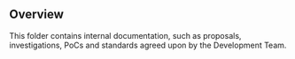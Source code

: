 ## Overview

This folder contains internal documentation, such as proposals, investigations, PoCs and standards agreed upon by the Development Team.  